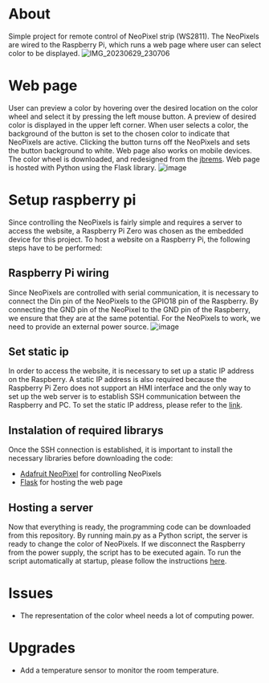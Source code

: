 # About
Simple project for remote control of NeoPixel strip (WS2811). The NeoPixels are wired to the Raspberry Pi, which runs a web page where user can select color to be displayed.
![IMG_20230629_230706](https://github.com/Zvonimir96/Rpi/assets/46999608/e9c5e188-65e7-460b-985b-0b6765a30578)

# Web page
User can preview a color by hovering over the desired location on the color wheel and select it by pressing the left mouse button. A preview of desired color is displayed in the upper left corner. When user selects a color, the background of the button is set to the chosen color to indicate that NeoPixels are active. Clicking the button turns off the NeoPixels and sets the button background to white. Web page also works on mobile devices.
The color wheel is downloaded, and redesigned from the [jbrems](https://github.com/jbrems/color-wheel).
Web page is hosted with Python using the Flask library.
![image](https://github.com/Zvonimir96/Rpi/assets/46999608/05c55ec9-d349-4975-ba99-a49d80379d00)

# Setup raspberry pi
Since controlling the NeoPixels is fairly simple and requires a server to access the website, a Raspberry Pi Zero was chosen as the embedded device for this project. To host a website on a Raspberry Pi, the following steps have to be performed:

## Raspberry Pi wiring
Since NeoPixels are controlled with serial communication, it is necessary to connect the Din pin of the NeoPixels to the GPIO18 pin of the Raspberry. By connecting the GND pin of the NeoPixel to the GND pin of the Raspberry, we ensure that they are at the same potential. For the NeoPixels to work, we need to provide an external power source.
![image](https://github.com/Zvonimir96/Rpi/assets/46999608/d4f1c759-6cee-41b1-867a-8320bf6b4cff)

## Set static ip
In order to access the website, it is necessary to set up a static IP address on the Raspberry. A static IP address is also required because the Raspberry Pi Zero does not support an HMI interface and the only way to set up the web server is to establish SSH communication between the Raspberry and PC. To set the static IP address, please refer to the [link](https://www.ionos.com/digitalguide/server/configuration/provide-raspberry-pi-with-a-static-ip-address/#:~:text=To%20assign%20an%20IP%20address,with%20the%20IPv4%20address%20192.168).

## Instalation of required librarys
Once the SSH connection is established, it is important to install the necessary libraries before downloading the code:
- [Adafruit NeoPixel](https://gist.github.com/vsefer/461acab219755bea26744735fcdbca7f) for controlling NeoPixels
- [Flask](https://pypi.org/project/Flask/) for hosting the web page

## Hosting a server
Now that everything is ready, the programming code can be downloaded from this repository. By running main.py as a Python script, the server is ready to change the color of NeoPixels. If we disconnect the Raspberry from the power supply, the script has to be executed again. To run the script automatically at startup, please follow the instructions [here](https://www.dexterindustries.com/howto/run-a-program-on-your-raspberry-pi-at-startup/).

# Issues
- The representation of the color wheel needs a lot of computing power.

# Upgrades
- Add a temperature sensor to monitor the room temperature.
